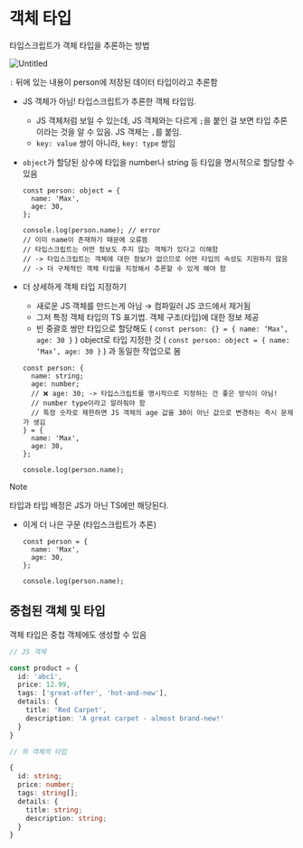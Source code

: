 # 객체 타입

타입스크립트가 객체 타입을 추론하는 방법

![Untitled](https://github.com/user-attachments/assets/516b5100-183a-4961-a619-41c25de36656)

`:` 뒤에 있는 내용이 person에 저장된 데이터 타입이라고 추론함

- JS 객체가 아님! 타입스크립트가 추론한 객체 타입임.
  - JS 객체처럼 보일 수 있는데, JS 객체와는 다르게 `;`을 붙인 걸 보면 타입 추론이라는 것을 알 수 있음. JS 객체는 `,`를 붙임.
  - `key: value` 쌍이 아니라, `key: type` 쌍임
- `object`가 할당된 상수에 타입을 number나 string 등 타입을 명시적으로 할당할 수 있음

  ```tsx
  const person: object = {
    name: 'Max',
    age: 30,
  };

  console.log(person.name); // error
  // 이미 name이 존재하기 때문에 오류뜸
  // 타입스크립트는 어떤 정보도 주지 않는 객체가 있다고 이해함
  // -> 타입스크립트는 객체에 대한 정보가 없으므로 어떤 타입의 속성도 지원하지 않음
  // -> 더 구체적인 객체 타입을 지정해서 추론할 수 있게 해야 함
  ```

- 더 상세하게 객체 타입 지정하기

  - 새로운 JS 객체를 만드는게 아님 → 컴파일러 JS 코드에서 제거됨
  - 그저 특정 객체 타입의 TS 표기법. 객체 구조(타입)에 대한 정보 제공
  - 빈 중괄호 쌍만 타입으로 할당해도 ( `const person: {} = { name: ‘Max’, age: 30 }` ) object로 타입 지정한 것 ( `const person: object = { name: ‘Max’, age: 30 }` ) 과 동일한 작업으로 봄

  ```tsx
  const person: {
    name: string;
    age: number;
    // ❌ age: 30; -> 타입스크립트를 명시적으로 지정하는 건 좋은 방식이 아님!
    // number type이라고 알려줘야 함
    // 특정 숫자로 제한하면 JS 객체의 age 값을 30이 아닌 값으로 변경하는 즉시 문제가 생김
  } = {
    name: 'Max',
    age: 30,
  };

  console.log(person.name);
  ```

> [!NOTE]
>
> 타입과 타입 배정은 JS가 아닌 TS에만 해당된다.

- 이게 더 나은 구문 (타입스크립트가 추론)

  ```tsx
  const person = {
    name: 'Max',
    age: 30,
  };

  console.log(person.name);
  ```

## 중첩된 객체 및 타입

객체 타입은 중첩 객체에도 생성할 수 있음

```ts
// JS 객체

const product = {
  id: 'abc1',
  price: 12.99,
  tags: ['great-offer', 'hot-and-new'],
  details: {
    title: 'Red Carpet',
    description: 'A great carpet - almost brand-new!'
  }
}

// 위 객체의 타입

{
  id: string;
  price: number;
  tags: string[];
  details: {
    title: string;
    description: string;
  }
}
```
